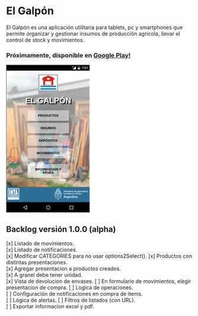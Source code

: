 # El Galpón

El Galpón es una aplicación utilitaria para tablets, pc y smartphones que permite organizar y gestionar insumos de producción agrícola, llevar el control de stock y movimientos.

### Próximamente, disponible en [Google Play!](https://play.google.com/store/apps/details?id=com.inta.elgalpon)  

![el-galpon](images/promo.png)   


## Backlog versión 1.0.0 (alpha)  

  [x] Listado de movimientos.  
  [x] Listado de notificaciones.  
  [x] Modificar CATEGORIES para no usar options2Select(). 
  [x] Productos con distintas presentaciones.  
  [x] Agregar presentacion a productos creados.  
  [x] A granel debe tener unidad.  
  [x] Vista de devolucion de envases. 
  [ ] En formulario de movimientos, elegir presentacion de compra.
  [ ] Logica de operaciones.  
  [ ] Configuración de notificaciones en compra de items.  
  [ ] Lógica de alertas.
  [ ] Filtros de listados (con URL).  
  [ ] Exportar informacion excel y pdf.  